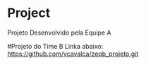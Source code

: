 # Project
Projeto Desenvolvido pela Equipe A 

#Projeto do Time B Linka abaixo:
https://github.com/vcavalca/zeqb_projeto.git
